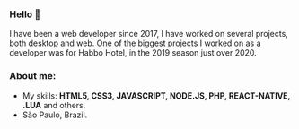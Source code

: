 

### Hello 👋

I have been a web developer since 2017, I have worked on several projects, both desktop and web. One of the biggest projects I worked on as a developer was for Habbo Hotel, in the 2019 season just over 2020.

### About me:
- My skills: <strong>HTML5, CSS3, JAVASCRIPT, NODE.JS, PHP, REACT-NATIVE, .LUA</strong> and others. 
- São Paulo, Brazil.
